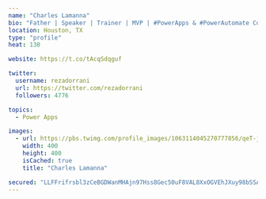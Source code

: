 ```yaml
---
name: "Charles Lamanna"
bio: "Father | Speaker | Trainer | MVP | #PowerApps & #PowerAutomate Community Super User | YouTuber Right-pointing triangle http://youtube.com/c/rezadorrani | Learn - Share - Clockwise rightwards and leftwards open circle arrows"
location: Houston, TX
type: "profile"
heat: 130

website: https://t.co/tAcqSdqguf

twitter:
  username: rezadorrani
  url: https://twitter.com/rezadorrani
  followers: 4776

topics:
  - Power Apps

images:
  - url: https://pbs.twimg.com/profile_images/1063114045270777856/qeT-jpWr_400x400.jpg
    width: 400
    height: 400
    isCached: true
    title: "Charles Lamanna"

secured: "LLFFrifrsbl3zCeBGDWanMHAjn97Hss8Gec50uF8VAL8XxOGVEhJXuy98bSSAZ5cLMC1buBy45DTXSsLmtUYvNN1Spo7rLYcNvlB1cwbgRoh3NRwzKFuBeFEI4U30ST6zgReCY3+lZR4ybUAAWLL5cy5RlkCzMMNTqKZntiaPJd+BNlolFiVwS5Qv3blQM+hzOMHErSOjfsZcrFXnT2SqZuvi2SxwvEfa3v5fEnxw9OiHr84zZ5+hoIkHI3uCD/OWq+74nTBGExA5Mw+Rm5SgJqrU9RiZ9BasoW1iuvpcQ9COHrkazIS2vck617KO/OpdCXFylpZ+EC7cl0+mz2ggdndrcDsr/fkZZzxhm1yemgbmnyv7dTdOb1L4T13IrdEJ4igvVKvyFx0s+pX4JtwywuJgQ+H2hwI9UGibebWsgU=;tXl6CJiZ2kjyIHdmAtdGjQ=="
---
```


